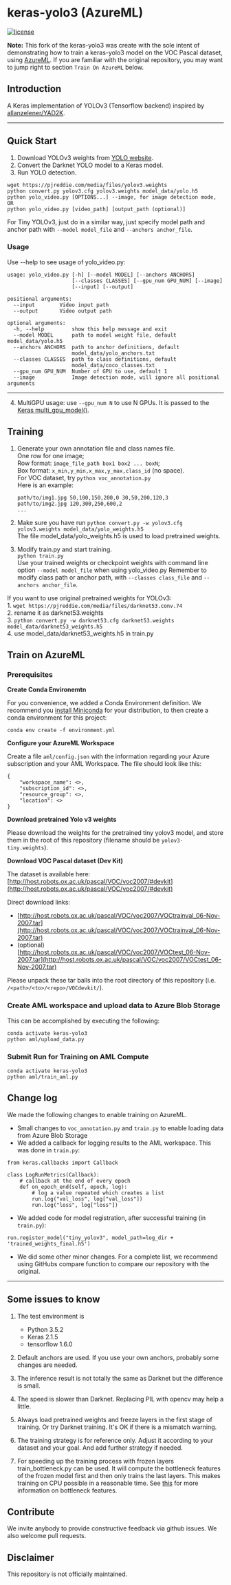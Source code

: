 # keras-yolo3 (AzureML)

[![license](https://img.shields.io/github/license/mashape/apistatus.svg)](LICENSE)

**Note:** This fork of the keras-yolo3 was create with the sole intent of demonstrating how to train a keras-yolo3 model on the VOC Pascal dataset, using [AzureML](https://azure.microsoft.com/en-us/services/machine-learning/).  If you are familiar with the original repository, you may want to jump right to section `Train On AzureML` below.

## Introduction

A Keras implementation of YOLOv3 (Tensorflow backend) inspired by [allanzelener/YAD2K](https://github.com/allanzelener/YAD2K).


---

## Quick Start

1. Download YOLOv3 weights from [YOLO website](http://pjreddie.com/darknet/yolo/).
2. Convert the Darknet YOLO model to a Keras model.
3. Run YOLO detection.

```
wget https://pjreddie.com/media/files/yolov3.weights
python convert.py yolov3.cfg yolov3.weights model_data/yolo.h5
python yolo_video.py [OPTIONS...] --image, for image detection mode, OR
python yolo_video.py [video_path] [output_path (optional)]
```

For Tiny YOLOv3, just do in a similar way, just specify model path and anchor path with `--model model_file` and `--anchors anchor_file`.

### Usage
Use --help to see usage of yolo_video.py:
```
usage: yolo_video.py [-h] [--model MODEL] [--anchors ANCHORS]
                     [--classes CLASSES] [--gpu_num GPU_NUM] [--image]
                     [--input] [--output]

positional arguments:
  --input        Video input path
  --output       Video output path

optional arguments:
  -h, --help         show this help message and exit
  --model MODEL      path to model weight file, default model_data/yolo.h5
  --anchors ANCHORS  path to anchor definitions, default
                     model_data/yolo_anchors.txt
  --classes CLASSES  path to class definitions, default
                     model_data/coco_classes.txt
  --gpu_num GPU_NUM  Number of GPU to use, default 1
  --image            Image detection mode, will ignore all positional arguments
```
---

4. MultiGPU usage: use `--gpu_num N` to use N GPUs. It is passed to the [Keras multi_gpu_model()](https://keras.io/utils/#multi_gpu_model).

## Training

1. Generate your own annotation file and class names file.  
    One row for one image;  
    Row format: `image_file_path box1 box2 ... boxN`;  
    Box format: `x_min,y_min,x_max,y_max,class_id` (no space).  
    For VOC dataset, try `python voc_annotation.py`  
    Here is an example:
    ```
    path/to/img1.jpg 50,100,150,200,0 30,50,200,120,3
    path/to/img2.jpg 120,300,250,600,2
    ...
    ```

2. Make sure you have run `python convert.py -w yolov3.cfg yolov3.weights model_data/yolo_weights.h5`  
    The file model_data/yolo_weights.h5 is used to load pretrained weights.

3. Modify train.py and start training.  
    `python train.py`  
    Use your trained weights or checkpoint weights with command line option `--model model_file` when using yolo_video.py
    Remember to modify class path or anchor path, with `--classes class_file` and `--anchors anchor_file`.

If you want to use original pretrained weights for YOLOv3:  
    1. `wget https://pjreddie.com/media/files/darknet53.conv.74`  
    2. rename it as darknet53.weights  
    3. `python convert.py -w darknet53.cfg darknet53.weights model_data/darknet53_weights.h5`  
    4. use model_data/darknet53_weights.h5 in train.py

## Train on AzureML

### Prerequisites

**Create Conda Environemtn**

For you convenience, we added a Conda Environment definition. We recommend you [install Miniconda](https://docs.conda.io/en/latest/miniconda.html) for your distribution, to then create a conda environment for this project:

```
conda env create -f environment.yml
```

**Configure your AzureML Workspace**

Create a file `aml/config.json` with the information regarding your Azure subscription and your AML Workspace. The file should look like this:

```
{
    "workspace_name": <>,
    "subscription_id": <>,
    "resource_group": <>,
    "location": <>
}
```

**Download pretrained Yolo v3 weights**

Please download the weights for the pretrained tiny yolov3 model, and store them in the root of this repository (filename should be `yolov3-tiny.weights`).

**Download VOC Pascal dataset (Dev Kit)**

The dataset is available here: [http://host.robots.ox.ac.uk/pascal/VOC/voc2007/#devkit](http://host.robots.ox.ac.uk/pascal/VOC/voc2007/#devkit)

Direct download links:
- [http://host.robots.ox.ac.uk/pascal/VOC/voc2007/VOCtrainval_06-Nov-2007.tar](http://host.robots.ox.ac.uk/pascal/VOC/voc2007/VOCtrainval_06-Nov-2007.tar)
- (optional) [http://host.robots.ox.ac.uk/pascal/VOC/voc2007/VOCtest_06-Nov-2007.tar](http://host.robots.ox.ac.uk/pascal/VOC/voc2007/VOCtest_06-Nov-2007.tar)

Please unpack these tar balls into the root directory of this repository (i.e. `/<path>/<to>/<repo>/VOCdevkit/`).

### Create AML workspace and upload data to Azure Blob Storage

This can be accomplished by executing the following:

```
conda activate keras-yolo3
python aml/upload_data.py
```

### Submit Run for Training on AML Compute

```
conda activate keras-yolo3
python aml/train_aml.py
```

## Change log

We made the following changes to enable training on AzureML.
- Small changes to `voc_annotation.py` and `train.py` to enable loading data from Azure Blob Storage
- We added a callback for logging results to the AML workspace. This was done in `train.py`:

```
from keras.callbacks import Callback

class LogRunMetrics(Callback):
    # callback at the end of every epoch
    def on_epoch_end(self, epoch, log):
        # log a value repeated which creates a list
        run.log("val_loss", log["val_loss"])
        run.log("loss", log["loss"])
```
- We added code for model registration, after successful training (in `train.py`):
```
run.register_model("tiny_yolov3", model_path=log_dir + 'trained_weights_final.h5')
```
- We did some other minor changes. For a complete list, we recommend using GitHubs compare function to compare our repository with the original.

---

## Some issues to know

1. The test environment is
    - Python 3.5.2
    - Keras 2.1.5
    - tensorflow 1.6.0

2. Default anchors are used. If you use your own anchors, probably some changes are needed.

3. The inference result is not totally the same as Darknet but the difference is small.

4. The speed is slower than Darknet. Replacing PIL with opencv may help a little.

5. Always load pretrained weights and freeze layers in the first stage of training. Or try Darknet training. It's OK if there is a mismatch warning.

6. The training strategy is for reference only. Adjust it according to your dataset and your goal. And add further strategy if needed.

7. For speeding up the training process with frozen layers train_bottleneck.py can be used. It will compute the bottleneck features of the frozen model first and then only trains the last layers. This makes training on CPU possible in a reasonable time. See [this](https://blog.keras.io/building-powerful-image-classification-models-using-very-little-data.html) for more information on bottleneck features.

## Contribute

We invite anybody to provide constructive feedback via github issues.  We also welcome pull requests.

## Disclaimer

This repository is not officially maintained.